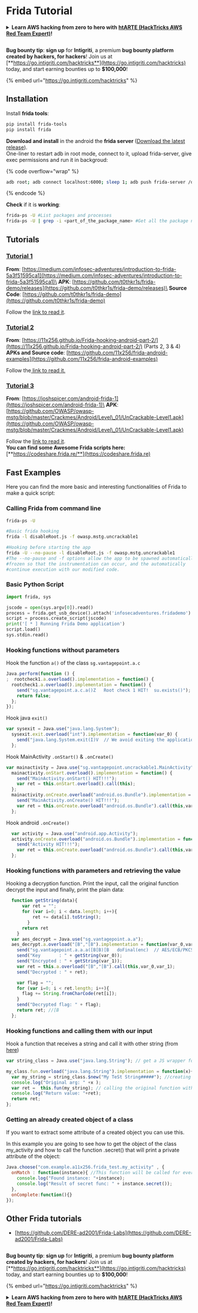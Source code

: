 # Frida Tutorial

<details>

<summary><strong>Learn AWS hacking from zero to hero with</strong> <a href="https://training.hacktricks.xyz/courses/arte"><strong>htARTE (HackTricks AWS Red Team Expert)</strong></a><strong>!</strong></summary>

Other ways to support HackTricks:

* If you want to see your **company advertised in HackTricks** or **download HackTricks in PDF** Check the [**SUBSCRIPTION PLANS**](https://github.com/sponsors/carlospolop)!
* Get the [**official PEASS & HackTricks swag**](https://peass.creator-spring.com)
* Discover [**The PEASS Family**](https://opensea.io/collection/the-peass-family), our collection of exclusive [**NFTs**](https://opensea.io/collection/the-peass-family)
* **Join the** 💬 [**Discord group**](https://discord.gg/hRep4RUj7f) or the [**telegram group**](https://t.me/peass) or **follow** me on **Twitter** 🐦 [**@carlospolopm**](https://twitter.com/carlospolopm)**.**
* **Share your hacking tricks by submitting PRs to the** [**HackTricks**](https://github.com/carlospolop/hacktricks) and [**HackTricks Cloud**](https://github.com/carlospolop/hacktricks-cloud) github repos.

</details>

<figure><img src="../../../.gitbook/assets/i3.png" alt=""><figcaption></figcaption></figure>

**Bug bounty tip**: **sign up** for **Intigriti**, a premium **bug bounty platform created by hackers, for hackers**! Join us at [**https://go.intigriti.com/hacktricks**](https://go.intigriti.com/hacktricks) today, and start earning bounties up to **$100,000**!

{% embed url="https://go.intigriti.com/hacktricks" %}

## Installation

Install **frida tools**:

```bash
pip install frida-tools
pip install frida
```

**Download and install** in the android the **frida server** ([Download the latest release](https://github.com/frida/frida/releases)).\
One-liner to restart adb in root mode, connect to it, upload frida-server, give exec permissions and run it in backgroud:

{% code overflow="wrap" %}
```bash
adb root; adb connect localhost:6000; sleep 1; adb push frida-server /data/local/tmp/; adb shell "chmod 755 /data/local/tmp/frida-server"; adb shell "/data/local/tmp/frida-server &" 
```
{% endcode %}

**Check** if it is **working**:

```bash
frida-ps -U #List packages and processes
frida-ps -U | grep -i <part_of_the_package_name> #Get all the package name
```

## Tutorials

### [Tutorial 1](frida-tutorial-1.md)

**From**: [https://medium.com/infosec-adventures/introduction-to-frida-5a3f51595ca1](https://medium.com/infosec-adventures/introduction-to-frida-5a3f51595ca1)\
**APK**: [https://github.com/t0thkr1s/frida-demo/releases](https://github.com/t0thkr1s/frida-demo/releases)\
**Source Code**: [https://github.com/t0thkr1s/frida-demo](https://github.com/t0thkr1s/frida-demo)

Follow the [link to read it](frida-tutorial-1.md).

### [Tutorial 2](frida-tutorial-2.md)

**From**: [https://11x256.github.io/Frida-hooking-android-part-2/](https://11x256.github.io/Frida-hooking-android-part-2/) (Parts 2, 3 & 4)\
**APKs and Source code**: [https://github.com/11x256/frida-android-examples](https://github.com/11x256/frida-android-examples)

Follow the[ link to read it.](frida-tutorial-2.md)

### [Tutorial 3](owaspuncrackable-1.md)

**From**: [https://joshspicer.com/android-frida-1](https://joshspicer.com/android-frida-1)\
**APK**: [https://github.com/OWASP/owasp-mstg/blob/master/Crackmes/Android/Level\_01/UnCrackable-Level1.apk](https://github.com/OWASP/owasp-mstg/blob/master/Crackmes/Android/Level\_01/UnCrackable-Level1.apk)

Follow the [link to read it](owaspuncrackable-1.md).\
**You can find some Awesome Frida scripts here:** [**https://codeshare.frida.re/**](https://codeshare.frida.re)

## Fast Examples

Here you can find the more basic and interesting functionalities of Frida to make a quick script:

### Calling Frida from command line

```bash
frida-ps -U

#Basic frida hooking
frida -l disableRoot.js -f owasp.mstg.uncrackable1

#Hooking before starting the app
frida -U --no-pause -l disableRoot.js -f owasp.mstg.uncrackable1
#The --no-pause and -f options allow the app to be spawned automatically,
#frozen so that the instrumentation can occur, and the automatically
#continue execution with our modified code.
```

### Basic Python Script

```python
import frida, sys

jscode = open(sys.argv[0]).read()
process = frida.get_usb_device().attach('infosecadventures.fridademo')
script = process.create_script(jscode)
print('[ * ] Running Frida Demo application')
script.load()
sys.stdin.read()
```

### Hooking functions without parameters

Hook the function `a()` of the class `sg.vantagepoint.a.c`

```javascript
Java.perform(function () {
;  rootcheck1.a.overload().implementation = function() {
  rootcheck1.a.overload().implementation = function() {
    send("sg.vantagepoint.a.c.a()Z   Root check 1 HIT!  su.exists()");
    return false;
  };
});
```

Hook java `exit()`

```javascript
var sysexit = Java.use("java.lang.System");
  sysexit.exit.overload("int").implementation = function(var_0) {
    send("java.lang.System.exit(I)V  // We avoid exiting the application  :)");
  };
```

Hook MainActivity `.onStart()` & `.onCreate()`

```javascript
var mainactivity = Java.use("sg.vantagepoint.uncrackable1.MainActivity");
  mainactivity.onStart.overload().implementation = function() {
    send("MainActivity.onStart() HIT!!!");
    var ret = this.onStart.overload().call(this);
  };
  mainactivity.onCreate.overload("android.os.Bundle").implementation = function(var_0) {
    send("MainActivity.onCreate() HIT!!!");
    var ret = this.onCreate.overload("android.os.Bundle").call(this,var_0);
  };
```

Hook android `.onCreate()`

```javascript
  var activity = Java.use("android.app.Activity");
  activity.onCreate.overload("android.os.Bundle").implementation = function(var_0) {
    send("Activity HIT!!!");
    var ret = this.onCreate.overload("android.os.Bundle").call(this,var_0);
  };
```

### Hooking functions with parameters and retrieving the value

Hooking a decryption function. Print the input, call the original function decrypt the input and finally, print the plain data:

```javascript
  function getString(data){
      var ret = "";
      for (var i=0; i < data.length; i++){
          ret += data[i].toString();
        }
      return ret
    } 
  var aes_decrypt = Java.use("sg.vantagepoint.a.a");
  aes_decrypt.a.overload("[B","[B").implementation = function(var_0,var_1) {
    send("sg.vantagepoint.a.a.a([B[B)[B   doFinal(enc)  // AES/ECB/PKCS7Padding");
    send("Key       : " + getString(var_0));
    send("Encrypted : " + getString(var_1));
    var ret = this.a.overload("[B","[B").call(this,var_0,var_1);
    send("Decrypted : " + ret);

    var flag = "";
    for (var i=0; i < ret.length; i++){
      flag += String.fromCharCode(ret[i]);
    }
    send("Decrypted flag: " + flag);
    return ret; //[B
  };
```

### Hooking functions and calling them with our input

Hook a function that receives a string and call it with other string (from [here](https://11x256.github.io/Frida-hooking-android-part-2/))

```javascript
var string_class = Java.use("java.lang.String"); // get a JS wrapper for java's String class

my_class.fun.overload("java.lang.String").implementation = function(x){ //hooking the new function
  var my_string = string_class.$new("My TeSt String#####"); //creating a new String by using `new` operator 
  console.log("Original arg: " +x );
  var ret =  this.fun(my_string); // calling the original function with the new String, and putting its return value in ret variable
  console.log("Return value: "+ret);
  return ret;
};
```

### Getting an already created object of a class

If you want to extract some attribute of a created object you can use this.

In this example you are going to see how to get the object of the class my\_activity and how to call the function .secret() that will print a private attribute of the object:

```javascript
Java.choose("com.example.a11x256.frida_test.my_activity" , {
  onMatch : function(instance){ //This function will be called for every instance found by frida
    console.log("Found instance: "+instance);
    console.log("Result of secret func: " + instance.secret());
  },
  onComplete:function(){}
});
```

## Other Frida tutorials

* [https://github.com/DERE-ad2001/Frida-Labs](https://github.com/DERE-ad2001/Frida-Labs)



<figure><img src="../../../.gitbook/assets/i3.png" alt=""><figcaption></figcaption></figure>

**Bug bounty tip**: **sign up** for **Intigriti**, a premium **bug bounty platform created by hackers, for hackers**! Join us at [**https://go.intigriti.com/hacktricks**](https://go.intigriti.com/hacktricks) today, and start earning bounties up to **$100,000**!

{% embed url="https://go.intigriti.com/hacktricks" %}

<details>

<summary><strong>Learn AWS hacking from zero to hero with</strong> <a href="https://training.hacktricks.xyz/courses/arte"><strong>htARTE (HackTricks AWS Red Team Expert)</strong></a><strong>!</strong></summary>

Other ways to support HackTricks:

* If you want to see your **company advertised in HackTricks** or **download HackTricks in PDF** Check the [**SUBSCRIPTION PLANS**](https://github.com/sponsors/carlospolop)!
* Get the [**official PEASS & HackTricks swag**](https://peass.creator-spring.com)
* Discover [**The PEASS Family**](https://opensea.io/collection/the-peass-family), our collection of exclusive [**NFTs**](https://opensea.io/collection/the-peass-family)
* **Join the** 💬 [**Discord group**](https://discord.gg/hRep4RUj7f) or the [**telegram group**](https://t.me/peass) or **follow** me on **Twitter** 🐦 [**@carlospolopm**](https://twitter.com/carlospolopm)**.**
* **Share your hacking tricks by submitting PRs to the** [**HackTricks**](https://github.com/carlospolop/hacktricks) and [**HackTricks Cloud**](https://github.com/carlospolop/hacktricks-cloud) github repos.

</details>
